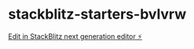 # stackblitz-starters-bvlvrw

[Edit in StackBlitz next generation editor ⚡️](https://stackblitz.com/~/github.com/tessv6/stackblitz-starters-bvlvrw)